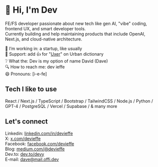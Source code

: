 # 👋 Hi, I'm Dev

FE/FS developer passionate about new tech like gen AI, "vibe" coding, frontend UX, and smart developer tools.  
Currently building and help maintaining products that include OpenAI, Next.js, and cloud-native architecture.  
  
🔭 I’m working in: a startup, like usually  
👋 Support: add 👍 for "[Uxer](https://www.urbandictionary.com/define.php?term=uxer)" on Urban dictionary   
❔ What the: Dev is my option of name David (Dave)  
🔍 How to reach me: dev ieffe   
😄 Pronouns: [i-e-fe]  
   
## Tech I like to use    
React / Next.js / TypeScript / Bootstrap / TailwindCSS / Node.js / Python / GPT-4 / PostgreSQL / Vercel / Supabase / & many more
  
## Let's connect  
Linkedin: [linkedin.com/in/devieffe](https://www.linkedin.com/in/devieffe)  
X: [x.com/devieffe](https://x.com/devieffe)  
Facebook: [facebook.com/devieffe](https://www.facebook.com/devieffe)  
Blog: [medium.com/@devieffe](https://medium.com/devieffe)  
Dev.to: [dev.to/devy](https://dev.to/devy)  
E-mail: dave@mail.offi.dev
  

